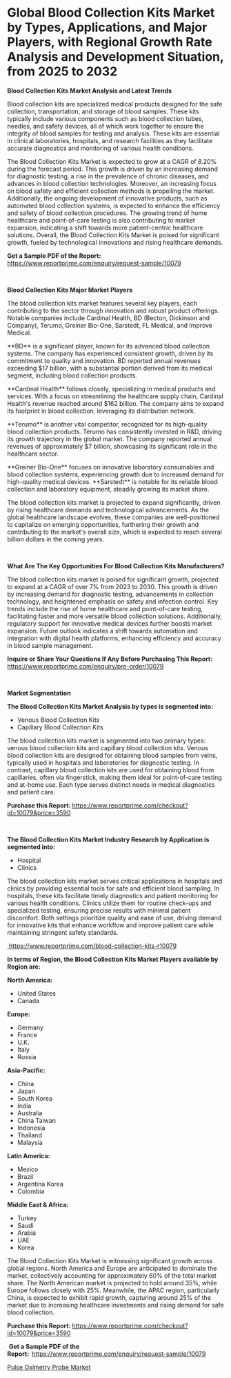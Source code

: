 <p><h1>Global Blood Collection Kits Market by Types, Applications, and Major Players, with Regional Growth Rate Analysis and Development Situation, from 2025 to 2032</h1></p><p><strong>Blood Collection Kits Market Analysis and Latest Trends</strong></p>
<p><p>Blood collection kits are specialized medical products designed for the safe collection, transportation, and storage of blood samples. These kits typically include various components such as blood collection tubes, needles, and safety devices, all of which work together to ensure the integrity of blood samples for testing and analysis. These kits are essential in clinical laboratories, hospitals, and research facilities as they facilitate accurate diagnostics and monitoring of various health conditions.</p><p>The Blood Collection Kits Market is expected to grow at a CAGR of 8.20% during the forecast period. This growth is driven by an increasing demand for diagnostic testing, a rise in the prevalence of chronic diseases, and advances in blood collection technologies. Moreover, an increasing focus on blood safety and efficient collection methods is propelling the market. Additionally, the ongoing development of innovative products, such as automated blood collection systems, is expected to enhance the efficiency and safety of blood collection procedures. The growing trend of home healthcare and point-of-care testing is also contributing to market expansion, indicating a shift towards more patient-centric healthcare solutions. Overall, the Blood Collection Kits Market is poised for significant growth, fueled by technological innovations and rising healthcare demands.</p></p>
<p><strong>Get a Sample PDF of the Report:&nbsp;</strong> <a href="https://www.reportprime.com/enquiry/request-sample/10079?utm_campaign=3042&utm_medium=2&utm_source=Github&utm_content=ia&utm_term=20032025&utm_id=blood-collection-kits">https://www.reportprime.com/enquiry/request-sample/10079</a></p>
<p>&nbsp;</p>
<p><strong>Blood Collection Kits Major Market Players</strong></p>
<p><p>The blood collection kits market features several key players, each contributing to the sector through innovation and robust product offerings. Notable companies include Cardinal Health, BD (Becton, Dickinson and Company), Terumo, Greiner Bio-One, Sarstedt, FL Medical, and Improve Medical.</p><p>**BD** is a significant player, known for its advanced blood collection systems. The company has experienced consistent growth, driven by its commitment to quality and innovation. BD reported annual revenues exceeding $17 billion, with a substantial portion derived from its medical segment, including blood collection products.</p><p>**Cardinal Health** follows closely, specializing in medical products and services. With a focus on streamlining the healthcare supply chain, Cardinal Health's revenue reached around $162 billion. The company aims to expand its footprint in blood collection, leveraging its distribution network.</p><p>**Terumo** is another vital competitor, recognized for its high-quality blood collection products. Terumo has consistently invested in R&D, driving its growth trajectory in the global market. The company reported annual revenues of approximately $7 billion, showcasing its significant role in the healthcare sector.</p><p>**Greiner Bio-One** focuses on innovative laboratory consumables and blood collection systems, experiencing growth due to increased demand for high-quality medical devices. **Sarstedt** is notable for its reliable blood collection and laboratory equipment, steadily growing its market share.</p><p>The blood collection kits market is projected to expand significantly, driven by rising healthcare demands and technological advancements. As the global healthcare landscape evolves, these companies are well-positioned to capitalize on emerging opportunities, furthering their growth and contributing to the market's overall size, which is expected to reach several billion dollars in the coming years.</p></p>
<p>&nbsp;</p>
<p><strong>What Are The Key Opportunities For Blood Collection Kits Manufacturers?</strong></p>
<p><p>The blood collection kits market is poised for significant growth, projected to expand at a CAGR of over 7% from 2023 to 2030. This growth is driven by increasing demand for diagnostic testing, advancements in collection technology, and heightened emphasis on safety and infection control. Key trends include the rise of home healthcare and point-of-care testing, facilitating faster and more versatile blood collection solutions. Additionally, regulatory support for innovative medical devices further boosts market expansion. Future outlook indicates a shift towards automation and integration with digital health platforms, enhancing efficiency and accuracy in blood sample management.</p></p>
<p><strong>Inquire or Share Your Questions If Any Before Purchasing This Report:</strong> <a href="https://www.reportprime.com/enquiry/pre-order/10079?utm_campaign=3042&utm_medium=2&utm_source=Github&utm_content=ia&utm_term=20032025&utm_id=blood-collection-kits">https://www.reportprime.com/enquiry/pre-order/10079</a></p>
<p>&nbsp;</p>
<p><strong>Market Segmentation</strong></p>
<p><strong>The Blood Collection Kits Market Analysis by types is segmented into:</strong></p>
<p><ul><li>Venous Blood Collection Kits</li><li>Capillary Blood Collection Kits</li></ul></p>
<p><p>The blood collection kits market is segmented into two primary types: venous blood collection kits and capillary blood collection kits. Venous blood collection kits are designed for obtaining blood samples from veins, typically used in hospitals and laboratories for diagnostic testing. In contrast, capillary blood collection kits are used for obtaining blood from capillaries, often via fingerstick, making them ideal for point-of-care testing and at-home use. Each type serves distinct needs in medical diagnostics and patient care.</p></p>
<p><strong>Purchase this Report:&nbsp;</strong><a href="https://www.reportprime.com/checkout?id=10079&price=3590&utm_campaign=3042&utm_medium=2&utm_source=Github&utm_content=ia&utm_term=20032025&utm_id=blood-collection-kits">https://www.reportprime.com/checkout?id=10079&price=3590</a></p>
<p>&nbsp;</p>
<p><strong>The Blood Collection Kits Market Industry Research by Application is segmented into:</strong></p>
<p><ul><li>Hospital</li><li>Clinics</li></ul></p>
<p><p>The blood collection kits market serves critical applications in hospitals and clinics by providing essential tools for safe and efficient blood sampling. In hospitals, these kits facilitate timely diagnostics and patient monitoring for various health conditions. Clinics utilize them for routine check-ups and specialized testing, ensuring precise results with minimal patient discomfort. Both settings prioritize quality and ease of use, driving demand for innovative kits that enhance workflow and improve patient care while maintaining stringent safety standards.</p></p>
<p><a href="https://www.reportprime.com/blood-collection-kits-r10079?utm_campaign=3042&utm_medium=2&utm_source=Github&utm_content=ia&utm_term=20032025&utm_id=blood-collection-kits">&nbsp;https://www.reportprime.com/blood-collection-kits-r10079</a></p>
<p><strong>In terms of Region, the Blood Collection Kits Market Players available by Region are:</strong></p>
<p>
    <p> <strong> North America: </strong>
        <ul>
            <li>United States</li>
            <li>Canada</li>
        </ul>
        </p> 
    <p> <strong> Europe: </strong>
        <ul>
            <li>Germany</li>
            <li>France</li>
            <li>U.K.</li>
            <li>Italy</li>
            <li>Russia</li>
        </ul>
        </p> 
    <p> <strong> Asia-Pacific: </strong>
        <ul>
            <li>China</li>
            <li>Japan</li>
            <li>South Korea</li>
            <li>India</li>
            <li>Australia</li>
            <li>China Taiwan</li>
            <li>Indonesia</li>
            <li>Thailand</li>
            <li>Malaysia</li>
        </ul>
        </p> 
    <p> <strong> Latin America: </strong>
        <ul>
            <li>Mexico</li>
            <li>Brazil</li>
            <li>Argentina Korea</li>
            <li>Colombia</li>
        </ul>
        </p> 
    <p> <strong> Middle East & Africa: </strong>
        <ul>
            <li>Turkey</li>
            <li>Saudi</li>
            <li>Arabia</li>
            <li>UAE</li>
            <li>Korea</li>
        </ul>
    </p>
    </p>
<p><p>The Blood Collection Kits Market is witnessing significant growth across global regions. North America and Europe are anticipated to dominate the market, collectively accounting for approximately 60% of the total market share. The North American market is projected to hold around 35%, while Europe follows closely with 25%. Meanwhile, the APAC region, particularly China, is expected to exhibit rapid growth, capturing around 25% of the market due to increasing healthcare investments and rising demand for safe blood collection.</p></p>
<p><strong>Purchase this Report: </strong><a href="https://www.reportprime.com/checkout?id=10079&price=3590&utm_campaign=3042&utm_medium=2&utm_source=Github&utm_content=ia&utm_term=20032025&utm_id=blood-collection-kits">https://www.reportprime.com/checkout?id=10079&price=3590</a></p>
<p>&nbsp;<strong>Get a Sample PDF of the Report:&nbsp;&nbsp;</strong><a href="https://www.reportprime.com/enquiry/request-sample/10079?utm_campaign=3042&utm_medium=2&utm_source=Github&utm_content=ia&utm_term=20032025&utm_id=blood-collection-kits">https://www.reportprime.com/enquiry/request-sample/10079</a></p>
<p><strong></strong></p>
<p><p><a href="https://github.com/sapsaidamary/Market-Research-Report-List-1/blob/main/pulse-oximetry-probe-market.md?utm_campaign=3042&utm_medium=2&utm_source=Github&utm_content=ia&utm_term=20032025&utm_id=blood-collection-kits">Pulse Oximetry Probe Market</a></p></p>